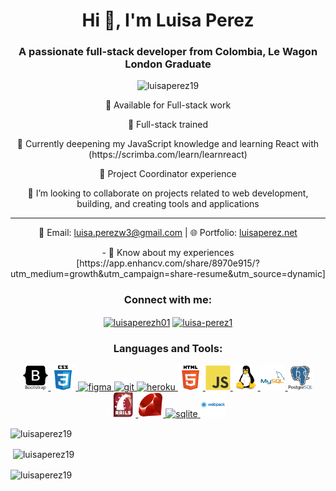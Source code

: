 <h1 align="center">Hi 👋, I'm Luisa Perez</h1>
<h3 align="center">A passionate full-stack developer from Colombia, Le Wagon London Graduate</h3>

<p align="center"> <img src="https://komarev.com/ghpvc/?username=luisaperez19&label=Profile%20views&color=0e75b6&style=flat" alt="luisaperez19" /> </p>

<p align="center">📆 Available for Full-stack work</p>
<p align="center">🧠 Full-stack trained</p>
<p align="center">🌱 Currently deepening my JavaScript knowledge and learning React with (https://scrimba.com/learn/learnreact)</p>
<p align="center">📆 Project Coordinator experience</p>
<p align="center">💞 I’m looking to collaborate on projects related to web development, building, and creating tools and applications</p>
<hr>

<p align="center">
📧 Email: <a href="mailto:luisa.perezw3@gmail.com">luisa.perezw3@gmail.com</a> | 🌐 Portfolio: <a href="https://luisaperez.net/">luisaperez.net</a>

</p>

<p align="center">
  - 📄 Know about my experiences [https://app.enhancv.com/share/8970e915/?utm_medium=growth&utm_campaign=share-resume&utm_source=dynamic]
</p>

<h3 align="center">Connect with me:</h3>
<p align="center">
<a href="https://twitter.com/luisaperezh01" target="blank"><img align="center" src="https://raw.githubusercontent.com/rahuldkjain/github-profile-readme-generator/master/src/images/icons/Social/twitter.svg" alt="luisaperezh01" height="30" width="40" /></a>
<a href="https://linkedin.com/in/luisa-perez1" target="blank"><img align="center" src="https://raw.githubusercontent.com/rahuldkjain/github-profile-readme-generator/master/src/images/icons/Social/linked-in-alt.svg" alt="luisa-perez1" height="30" width="40" /></a>
</p>

<h3 align="center">Languages and Tools:</h3>
<p align="center"> <a href="https://getbootstrap.com" target="_blank" rel="noreferrer"> <img src="https://raw.githubusercontent.com/devicons/devicon/master/icons/bootstrap/bootstrap-plain-wordmark.svg" alt="bootstrap" width="40" height="40"/> </a> <a href="https://www.w3schools.com/css/" target="_blank" rel="noreferrer"> <img src="https://raw.githubusercontent.com/devicons/devicon/master/icons/css3/css3-original-wordmark.svg" alt="css3" width="40" height="40"/> </a> <a href="https://www.figma.com/" target="_blank" rel="noreferrer"> <img src="https://www.vectorlogo.zone/logos/figma/figma-icon.svg" alt="figma" width="40" height="40"/> </a> <a href="https://git-scm.com/" target="_blank" rel="noreferrer"> <img src="https://www.vectorlogo.zone/logos/git-scm/git-scm-icon.svg" alt="git" width="40" height="40"/> </a> <a href="https://heroku.com" target="_blank" rel="noreferrer"> <img src="https://www.vectorlogo.zone/logos/heroku/heroku-icon.svg" alt="heroku" width="40" height="40"/> </a> <a href="https://www.w3.org/html/" target="_blank" rel="noreferrer"> <img src="https://raw.githubusercontent.com/devicons/devicon/master/icons/html5/html5-original-wordmark.svg" alt="html5" width="40" height="40"/> </a> <a href="https://developer.mozilla.org/en-US/docs/Web/JavaScript" target="_blank" rel="noreferrer"> <img src="https://raw.githubusercontent.com/devicons/devicon/master/icons/javascript/javascript-original.svg" alt="javascript" width="40" height="40"/> </a> <a href="https://www.linux.org/" target="_blank" rel="noreferrer"> <img src="https://raw.githubusercontent.com/devicons/devicon/master/icons/linux/linux-original.svg" alt="linux" width="40" height="40"/> </a> <a href="https://www.mysql.com/" target="_blank" rel="noreferrer"> <img src="https://raw.githubusercontent.com/devicons/devicon/master/icons/mysql/mysql-original-wordmark.svg" alt="mysql" width="40" height="40"/> </a> <a href="https://www.postgresql.org" target="_blank" rel="noreferrer"> <img src="https://raw.githubusercontent.com/devicons/devicon/master/icons/postgresql/postgresql-original-wordmark.svg" alt="postgresql" width="40" height="40"/> </a> <a href="https://rubyonrails.org" target="_blank" rel="noreferrer"> <img src="https://raw.githubusercontent.com/devicons/devicon/master/icons/rails/rails-original-wordmark.svg" alt="rails" width="40" height="40"/> </a> <a href="https://www.ruby-lang.org/en/" target="_blank" rel="noreferrer"> <img src="https://raw.githubusercontent.com/devicons/devicon/master/icons/ruby/ruby-original.svg" alt="ruby" width="40" height="40"/> </a> <a href="https://www.sqlite.org/" target="_blank" rel="noreferrer"> <img src="https://www.vectorlogo.zone/logos/sqlite/sqlite-icon.svg" alt="sqlite" width="40" height="40"/> </a> <a href="https://webpack.js.org" target="_blank" rel="noreferrer"> <img src="https://raw.githubusercontent.com/devicons/devicon/d00d0969292a6569d45b06d3f350f463a0107b0d/icons/webpack/webpack-original-wordmark.svg" alt="webpack" width="40" height="40"/> </a> </p>

<p><img align="center" src="https://github-readme-stats.vercel.app/api/top-langs?username=luisaperez19&show_icons=true&locale=en&layout=compact" alt="luisaperez19" /></p>

<p>&nbsp;<img align="center" src="https://github-readme-stats.vercel.app/api?username=luisaperez19&show_icons=true&locale=en" alt="luisaperez19" /></p>

<p><img align="center" src="https://github-readme-streak-stats.herokuapp.com/?user=luisaperez19&" alt="luisaperez19" /></p>
